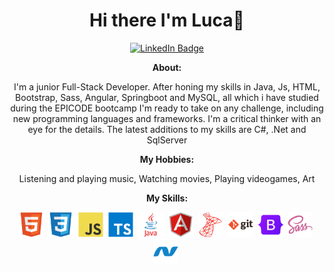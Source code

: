 # <h1 align=center> **Hi there I'm Luca**👋 </h1>

<div align=center>
  <a href="https://www.linkedin.com/in/luca-sernicola-6ba913275/">
    <img src="https://img.shields.io/badge/LinkedIn-blue?style=for-the-badge&logo=linkedin&logoColor=white" alt="LinkedIn Badge"/>
  </a>
</div>

<div align=center>
  
  **About:**

  I'm a junior Full-Stack Developer.
  After honing my skills in Java, Js, HTML, Bootstrap, Sass, Angular, Springboot and MySQL, all which i have studied during the EPICODE bootcamp I'm ready to take on any challenge, including new programming languages and frameworks.
  I'm a critical thinker with an eye for the details.
  The latest additions to my skills are C#, .Net and SqlServer

</div>

<div align=center>
  
  **My Hobbies:**
  
  Listening and playing music,
  Watching movies,
  Playing videogames,
  Art
    
</div>

<div align=center>
  
  **My Skills:**
  
  <div>
    <img src="https://github.com/devicons/devicon/blob/master/icons/html5/html5-original.svg" title="Html5" alt="hmlt" width="40" height="40"/>&nbsp;
    <img src="https://github.com/devicons/devicon/blob/master/icons/css3/css3-original.svg" title="CSS" alt="CSS" width="40" height="40"/>&nbsp;
    <img src="https://github.com/devicons/devicon/blob/master/icons/javascript/javascript-original.svg" title="JS" alt="Js" width="40" height="40"/>&nbsp;
    <img src="https://github.com/devicons/devicon/blob/master/icons/typescript/typescript-original.svg" title="Typescript" alt="Ts" width="40" height="40"/>&nbsp;
    <img src="https://github.com/devicons/devicon/blob/master/icons/java/java-original-wordmark.svg" title="Java" alt="Java" width="40" height="40"/>&nbsp;
    <img src="https://github.com/devicons/devicon/blob/master/icons/angularjs/angularjs-original.svg" title="Angular" alt="angular" width="40"    height="40"/>&nbsp;
    <img src="https://github.com/devicons/devicon/blob/master/icons/microsoftsqlserver/microsoftsqlserver-plain.svg" title="SQL" alt="Sass" width="40" height="40"/>&nbsp;
    <img src="https://github.com/devicons/devicon/blob/master/icons/git/git-original-wordmark.svg" title="Git" alt="Git" width="40" height="40"/>&nbsp;
    <img src="https://github.com/devicons/devicon/blob/master/icons/bootstrap/bootstrap-original.svg" title="Bootstrap" alt="bootstrap" width="40" height="40"/>&nbsp;
    <img src="https://github.com/devicons/devicon/blob/master/icons/sass/sass-original.svg" title="SASS" alt="Sass" width="40" height="40"/>&nbsp;
    <img src="https://github.com/devicons/devicon/blob/master/icons/dot-net/dot-net-plain.svg" title=".Net" width="40" height="40"/>&nbsp;
  </div>
</div>

<!--
**Bjoorng/Bjoorng** is a ✨ _special_ ✨ repository because its `README.md` (this file) appears on your GitHub profile.

Here are some ideas to get you started:

- 🔭 I’m currently working on ...
- 🌱 I’m currently learning ...
- 👯 I’m looking to collaborate on ...
- 🤔 I’m looking for help with ...
- 💬 Ask me about ...
- 📫 How to reach me: ...
- 😄 Pronouns: ...
- ⚡ Fun fact: ...
-->

